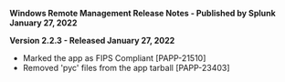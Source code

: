 **Windows Remote Management Release Notes - Published by Splunk January 27, 2022**


**Version 2.2.3 - Released January 27, 2022**

* Marked the app as FIPS Compliant [PAPP-21510]
* Removed 'pyc' files from the app tarball [PAPP-23403]